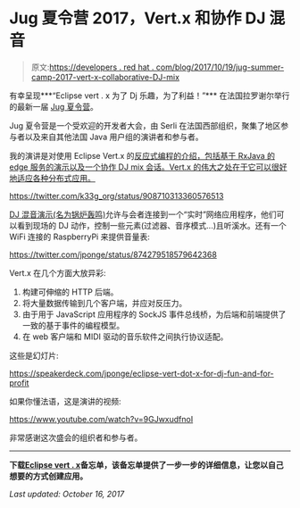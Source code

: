 # Jug 夏令营 2017，Vert.x 和协作 DJ 混音

> 原文:[https://developers . red hat . com/blog/2017/10/19/jug-summer-camp-2017-vert-x-collaborative-DJ-mix](https://developers.redhat.com/blog/2017/10/19/jug-summer-camp-2017-vert-x-collaborative-dj-mix)

有幸呈现***“Eclipse vert . x 为了 Dj 乐趣，为了利益！”*** 在法国拉罗谢尔举行的最新一届 [Jug 夏令营](http://www.jugsummercamp.org/edition/8)。

Jug 夏令营是一个受欢迎的开发者大会，由 Serli 在法国西部组织，聚集了地区参与者以及来自其他法国 Java 用户组的演讲者和参与者。

我的演讲是对使用 Eclipse Vert.x 的[反应式编程的介绍，包括基于 RxJava 的 edge 服务的演示以及一个协作 DJ mix 会话。Vert.x 的伟大之处在于它可以很好地适应各种分布式应用。](http://vertx.io/)

https://twitter.com/k33g_org/status/908710313360576513

[DJ 混音演示(名为锅炉轰鸣)](https://github.com/jponge/boiler-vroom)允许与会者连接到一个“实时”网络应用程序，他们可以看到现场的 DJ 动作，控制一些元素(过滤器、音序模式...)且听溪水。还有一个 WiFi 连接的 RaspberryPi 来提供音量表:

https://twitter.com/jponge/status/874279518579642368

Vert.x 在几个方面大放异彩:

1.  构建可伸缩的 HTTP 后端。
2.  将大量数据传输到几个客户端，并应对反压力。
3.  由于用于 JavaScript 应用程序的 SockJS 事件总线桥，为后端和前端提供了一致的基于事件的编程模型。
4.  在 web 客户端和 MIDI 驱动的音乐软件之间执行协议适配。

这些是幻灯片:

https://speakerdeck.com/jponge/eclipse-vert-dot-x-for-dj-fun-and-for-profit

如果你懂法语，这是演讲的视频:

https://www.youtube.com/watch?v=9GJwxudfnoI

非常感谢这次盛会的组织者和参与者。

* * *

**下载**[**Eclipse vert . x**](https://developers.redhat.com/promotions/vertx-cheatsheet/)**备忘单，该备忘单提供了一步一步的详细信息，让您以自己想要的方式创建应用。**

*Last updated: October 16, 2017*